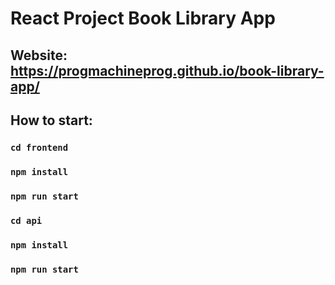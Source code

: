 # React Project Book Library App

## Website: https://progmachineprog.github.io/book-library-app/

## How to start:
### `cd frontend`
### `npm install`
### `npm run start`

### `cd api`
### `npm install`
### `npm run start`
